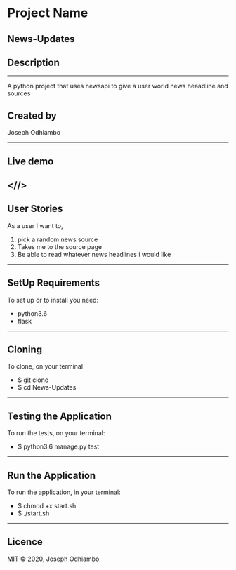 # Project Name

 News-Updates
---

## Description
---
A python project that uses newsapi to give a user world news heaadline and sources

## Created by
Joseph Odhiambo

---

## Live demo

<//>
---
## User Stories
As a user I want to, 
1. pick a random news source
2. Takes me to the source page
3. Be able to read whatever news headlines i would like

 ---

## SetUp Requirements
To set up or to install you need:
 * python3.6
 * flask
 ---
## Cloning
To clone, on your terminal
* $ git clone
* $ cd News-Updates
---
## Testing the Application
To run the tests, on your terminal:

  * $ python3.6 manage.py test
---
## Run the Application
To run the application, in your terminal:

* $ chmod +x start.sh
* $ ./start.sh
---
## Licence
MIT © 2020, Joseph Odhiambo